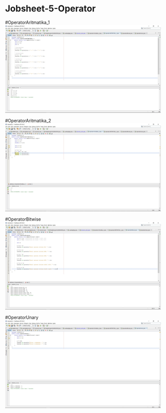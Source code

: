 # Jobsheet-5-Operator

#OperatorAritmatika_1
![Alt text](https://github.com/captainhimer/Jobsheet-5-Operator/blob/master/OperatorAritmatika_1.jpg "operatoraritmatika1")


#OperatorAritmatika_2
![Alt text](https://github.com/captainhimer/Jobsheet-5-Operator/blob/master/OperatorAritmatika_2.jpg "operatoraritmatika2")


#OperatorBitwise
![Alt text](https://github.com/captainhimer/Jobsheet-5-Operator/blob/master/OperatorBitwise.jpg "operatorbitwise")


#OperatorUnary
![Alt text](https://github.com/captainhimer/Jobsheet-5-Operator/blob/master/OperatorUnary.jpg "operatorunary")
